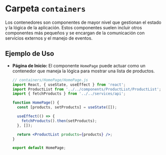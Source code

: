 
# Carpeta `containers`

Los contenedores son componentes de mayor nivel que gestionan el estado y la lógica de la aplicación. Estos componentes suelen incluir otros componentes más pequeños y se encargan de la comunicación con servicios externos y el manejo de eventos.

## Ejemplo de Uso

- **Página de Inicio:** El componente `HomePage` puede actuar como un contenedor que maneja la lógica para mostrar una lista de productos.

  ```jsx
  // containers/HomePage/HomePage.js
  import React, { useState, useEffect } from 'react';
  import ProductList from '../../components/ProductList/ProductList';
  import { fetchProducts } from '../../services/api';

  function HomePage() {
    const [products, setProducts] = useState([]);

    useEffect(() => {
      fetchProducts().then(setProducts);
    }, []);

    return <ProductList products={products} />;
  }

  export default HomePage;
